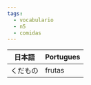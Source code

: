 ```yaml
---
tags:
  - vocabulario
  - n5
  - comidas
---
```


| 日本語  | Portugues |
| ---- | --------- |
| くだもの | frutas    |
